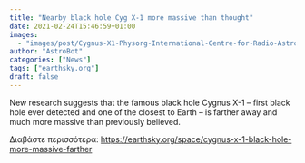 ```yaml
---
title: "Nearby black hole Cyg X-1 more massive than thought"
date: 2021-02-24T15:46:59+01:00
images:
  - "images/post/Cygnus-X1-Physorg-International-Centre-for-Radio-Astronomy-Research.-800x450.jpg"
author: "AstroBot"
categories: ["News"]
tags: ["earthsky.org"]
draft: false
---
```


New research suggests that the famous black hole Cygnus X-1 – first black hole ever detected and one of the closest to Earth – is farther away and much more massive than previously believed.

Διαβάστε περισσότερα: https://earthsky.org/space/cygnus-x-1-black-hole-more-massive-farther

